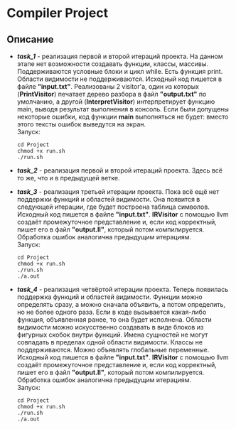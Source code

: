 <h1>Compiler Project</h1>  
<h2> Описание </h2>  

- ***task_1*** - реализация первой и второй итераций проекта. На данном этапе нет возможности создавать функции, классы, массивы. Поддерживаются условные блоки и цикл while. Есть функция print. Области видимости не поддерживаются. Исходный код пишется в файле **"input.txt"**. Реализованы 2 visitor'а, один из которых (**PrintVisitor**) печатает дерево разбора в файл **"output.txt"** по умолчанию, а другой (**InterpretVisitor**) интерпретирует функцию main, выводя результат выполнения в консоль. Если были допущены некоторые ошибки, код функции **main** выполняться не будет: вместо этого тексты ошибок выведутся на экран.  
Запуск:
  ``` 
  cd Project
  chmod +x run.sh  
  ./run.sh
  ```
- ***task_2*** - реализация первой и второй итераций проекта. Здесь всё то же, что и в предыдущей ветке.

- ***task_3*** - реализация третьей итерации проекта. Пока всё ещё нет поддержки функций и областей видимости. Она появится в следующей итерации, где будет построена таблица символов. Исходный код пишется в файле **"input.txt"**. **IRVisitor** с помощью llvm создаёт промежуточное представление и, если код корректный, пишет его в файл **"output.ll"**, который потом компилируется. Обработка ошибок аналогична предыдущим итерациям.  
Запуск:  
  ```
  cd Project
  chmod +x run.sh
  ./run.sh
  ./a.out
  ```

- ***task_4*** - реализация четвёртой итерации проекта. Теперь появилась поддержка функций и областей видимости. Функции можно определять сразу, а можно сначала объявить, а потом определить, но не более одного раза. Если в коде вызывается какая-либо функция, объявленная ранее, то она будет исполнена. Области видимости можно искусственно создавать в виде блоков из фигурных скобок внутри функций. Имена сущностей не могут совпадать в пределах одной области видимости. Классы не поддерживаются. Можно объявлять глобальные переменные. Исходный код пишется в файле **"input.txt"**. **IRVisitor** с помощью llvm создаёт промежуточное представление и, если код корректный, пишет его в файл **"output.ll"**, который потом компилируется. Обработка ошибок аналогична предыдущим итерациям.  
Запуск:  
  ```
  cd Project
  chmod +x run.sh
  ./run.sh
  ./a.out
  ```

